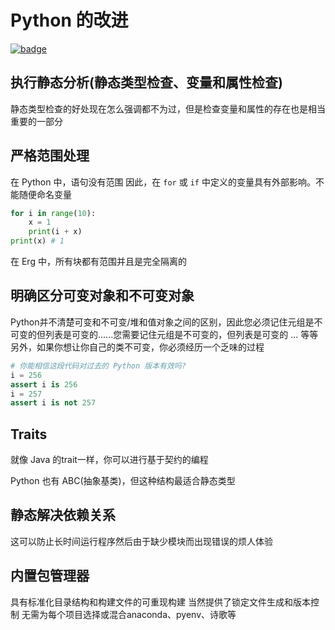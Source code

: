 # Python 的改进

[![badge](https://img.shields.io/endpoint.svg?url=https%3A%2F%2Fgezf7g7pd5.execute-api.ap-northeast-1.amazonaws.com%2Fdefault%2Fsource_up_to_date%3Fowner%3Derg-lang%26repos%3Derg%26ref%3Dmain%26path%3Ddoc/EN/improved_points.md%26commit_hash%3Deccd113c1512076c367fb87ea73406f91ff83ba7)](https://gezf7g7pd5.execute-api.ap-northeast-1.amazonaws.com/default/source_up_to_date?owner=erg-lang&repos=erg&ref=main&path=doc/EN/improved_points.md&commit_hash=eccd113c1512076c367fb87ea73406f91ff83ba7)

## 执行静态分析(静态类型检查、变量和属性检查)

静态类型检查的好处现在怎么强调都不为过，但是检查变量和属性的存在也是相当重要的一部分

## 严格范围处理

在 Python 中，语句没有范围
因此，在 `for` 或 `if` 中定义的变量具有外部影响。不能随便命名变量

```python
for i in range(10):
    x = 1
    print(i + x)
print(x) # 1
```

在 Erg 中，所有块都有范围并且是完全隔离的

## 明确区分可变对象和不可变对象

Python并不清楚可变和不可变/堆和值对象之间的区别，因此您必须记住元组是不可变的但列表是可变的......您需要记住元组是不可变的，但列表是可变的 ... 等等
另外，如果你想让你自己的类不可变，你必须经历一个乏味的过程

```python
# 你能相信这段代码对过去的 Python 版本有效吗?
i = 256
assert i is 256
i = 257
assert i is not 257
```

## Traits

就像 Java 的trait一样，你可以进行基于契约的编程

Python 也有 ABC(抽象基类)，但这种结构最适合静态类型

## 静态解决依赖关系

这可以防止长时间运行程序然后由于缺少模块而出现错误的烦人体验

## 内置包管理器

具有标准化目录结构和构建文件的可重现构建
当然提供了锁定文件生成和版本控制
无需为每个项目选择或混合anaconda、pyenv、诗歌等
